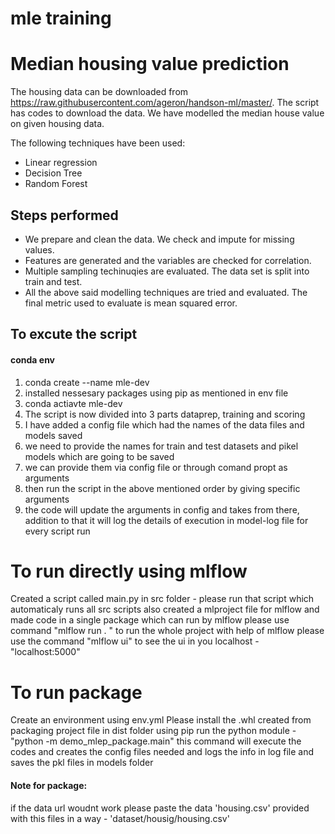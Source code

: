 # mle training
# Median housing value prediction

The housing data can be downloaded from https://raw.githubusercontent.com/ageron/handson-ml/master/. The script has codes to download the data. We have modelled the median house value on given housing data.

The following techniques have been used:

 - Linear regression
 - Decision Tree
 - Random Forest

## Steps performed
 - We prepare and clean the data. We check and impute for missing values.
 - Features are generated and the variables are checked for correlation.
 - Multiple sampling techinuqies are evaluated. The data set is split into train and test.
 - All the above said modelling techniques are tried and evaluated. The final metric used to evaluate is mean squared error.

## To excute the script
#### conda env
1. conda create --name mle-dev
2. installed nessesary packages using pip as mentioned in env file
3. conda actiavte mle-dev
4. The script is now divided into 3 parts dataprep, training and scoring
5. I have added a config file which had the names of the data files and models saved
6. we need to provide the names for train and test datasets and pikel models which are going to be saved
7. we can provide them via config file or through comand propt as arguments
8. then run the script in the above mentioned order by giving specific arguments
9. the code will update the arguments in config and takes from there, addition to that it will log the details of execution in model-log file for every script run

# To run directly using mlflow
Created a script called main.py in src folder - please run that script which automaticaly runs all src scripts
also created a mlproject file for mlflow and made code in a single package which can run by mlflow
please use command "mlflow run . " to run the whole project with help of mlflow
please use the command "mlflow ui" to see the ui in you localhost - "localhost:5000"

# To run package
Create an environment using env.yml
Please install the .whl created from packaging project file in dist folder using pip
run the python module - "python -m demo_mlep_package.main"
this command will execute the codes and creates the config files needed and logs the info in log file and saves the pkl files in models folder
#### Note for package:
if the data url woudnt work please paste the data 'housing.csv' provided with this files in a way - 'dataset/housig/housing.csv'
